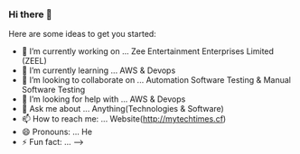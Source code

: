 ### Hi there 👋



Here are some ideas to get you started:

- 🔭 I’m currently working on ... Zee Entertainment Enterprises Limited (ZEEL)
- 🌱 I’m currently learning ... AWS & Devops
- 👯 I’m looking to collaborate on ... Automation Software Testing & Manual Software Testing
- 🤔 I’m looking for help with ... AWS & Devops
- 💬 Ask me about ... Anything(Technologies & Software)
- 📫 How to reach me: ... Website(http://mytechtimes.cf)
- 😄 Pronouns: ... He
- ⚡ Fun fact: ... 
-->
